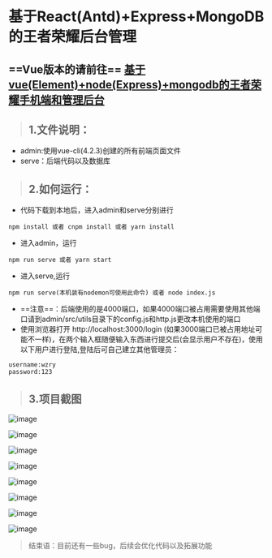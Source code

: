# 基于React(Antd)+Express+MongoDB的王者荣耀后台管理

## ==Vue版本的请前往== [基于vue(Element)+node(Express)+mongodb的王者荣耀手机端和管理后台](https://github.com/ly1994lyy/vue-node-moba)

> ## 1.文件说明：
- admin:使用vue-cli(4.2.3)创建的所有前端页面文件
- serve：后端代码以及数据库

> ## 2.如何运行：
- 代码下载到本地后，进入admin和serve分别进行
```
npm install 或者 cnpm install 或者 yarn install
```
- 进入admin，运行

```
npm run serve 或者 yarn start
```
- 进入serve,运行
```
npm run serve(本机装有nodemon可使用此命令) 或者 node index.js
```
- ==注意==：后端使用的是4000端口，如果4000端口被占用需要使用其他端口请到admin/src/utils目录下的config.js和http.js更改本机使用的端口
- 使用浏览器打开 http://localhost:3000/login
(如果3000端口已被占用地址可能不一样)，在两个输入框随便输入东西进行提交后(会显示用户不存在)，使用以下用户进行登陆,登陆后可自己建立其他管理员：
```
username:wzry
password:123
```
> ## 3.项目截图
![image](https://note.youdao.com/yws/api/personal/file/WEBa068c2019b5720d6b570f5aec6f8af7f?method=getImage&version=840&cstk=58-pfqqA)

![image](https://note.youdao.com/yws/api/personal/file/WEB51b5c709ed3d17d56479fc893a7876b9?method=getImage&version=839&cstk=58-pfqqA)

![image](https://note.youdao.com/yws/api/personal/file/WEB1f444a4dcbf331946c527908116a309e?method=getImage&version=841&cstk=58-pfqqA)

![image](https://note.youdao.com/yws/api/personal/file/WEB1bf763a4578b89ce35e2e5152ae936f9?method=getImage&version=842&cstk=58-pfqqA)

![image](https://note.youdao.com/yws/api/personal/file/WEB2d3af7663ee76e02632264dc1970dfda?method=getImage&version=844&cstk=58-pfqqA)

![image](https://note.youdao.com/yws/api/personal/file/WEBdf5bb6a61f987664f0f60c6ebc9a2d28?method=getImage&version=843&cstk=58-pfqqA)

![image](https://note.youdao.com/yws/api/personal/file/WEB60e43d262036f4b1f61c9abfdb090ecc?method=getImage&version=838&cstk=58-pfqqA)

![image](https://note.youdao.com/yws/api/personal/file/WEB4a44d283e74a3b23c06aa854e97495ec?method=getImage&version=837&cstk=58-pfqqA)

> 结束语：目前还有一些bug，后续会优化代码以及拓展功能
